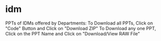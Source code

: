 # idm
PPTs of IDMs offered by Departments:
To Download all PPTs, Click on "Code" Button and Click on "Download ZIP"
To Download any one PPT, Click on the PPT Name and Click on "Download/View RAW File"
